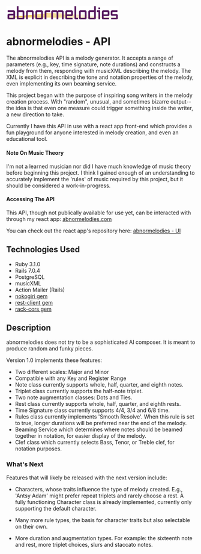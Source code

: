 <img src="abnormelodies-logo-plain-trans-400px.png" title="abnormelodies logo" alt="abnormelodies logo" width="300px">

# abnormelodies - API

The abnormelodies API is a melody generator. It accepts a range of parameters (e.g., key, time signature, note durations) and constructs a melody from them, responding with musicXML describing the melody. The XML is explicit in describing the tone and notation properties of the melody, even implementing its own beaming service.

This project began with the purpose of inspiring song writers in the melody creation process. With "random", unusual, and sometimes bizarre output-- the idea is that even one measure could trigger something inside the writer, a new direction to take.

Currently I have this API in use with a react app front-end which provides a fun playground for anyone interested in melody creation, and even an educational tool.


#### Note On Music Theory

I'm not a learned musician nor did I have much knowledge of music theory before beginning this project. I think I gained enough of an understanding to accurately implement the 'rules' of music required by this project, but it should be considered a work-in-progress.


#### Accessing The API

This API, though not publically available for use yet, can be interacted with through my react app: [abnormelodies.com](abnormelodies.com)

You can check out the react app's repository here: [abnormelodies - UI](https://github.com/technikka/Abnormelodies_FrontEnd)


## Technologies Used

* Ruby 3.1.0
* Rails 7.0.4
* PostgreSQL
* musicXML
* Action Mailer (Rails)
* [nokogiri gem](https://github.com/sparklemotion/nokogiri)
* [rest-client gem](https://github.com/rest-client/rest-client)
* [rack-cors gem](https://github.com/cyu/rack-cors)


## Description

abnormelodies does not try to be a sophisticated AI composer. It is meant to produce random and funky pieces.

Version 1.0 implements these features:

* Two different scales: Major and Minor
* Compatible with any Key and Register Range
* Note class currently supports whole, half, quarter, and eighth notes.
* Triplet class currently supports the half-note triplet.
* Two note augmentation classes: Dots and Ties.
* Rest class currently supports whole, half, quarter, and eighth rests.
* Time Signature class currently supports 4/4, 3/4 and 6/8 time.
* Rules class currently implements 'Smooth Resolve'. When this rule is set to true, longer durations will be preferred near the end of the melody.
* Beaming Service which determines where notes should be beamed together in notation, for easier display of the melody.
* Clef class which currently selects Bass, Tenor, or Treble clef, for notation purposes.


### What's Next

Features that will likely be released with the next version include:

* Characters, whose traits influence the type of melody created. E.g., 'Antsy Adam' might prefer repeat triplets and rarely choose a rest. A fully functioning Character class is already implemented, currently only supporting the default character.

* Many more rule types, the basis for character traits but also selectable on their own.

* More duration and augmentation types. For example: the sixteenth note and rest, more triplet choices, slurs and staccato notes.
